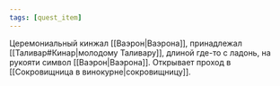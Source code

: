 ```yaml
---
tags: [quest_item]
---
```


Церемониальный кинжал [[Ваэрон|Ваэрона]], принадлежал [[Таливар#Кинар|молодому Таливару]], длиной где-то с ладонь, на рукояти символ [[Ваэрон|Ваэрона]]. Открывает проход в [[Сокровищница в винокурне|сокровищницу]].

